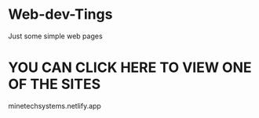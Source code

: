 # Web-dev-Tings
 Just some simple web pages
# YOU CAN CLICK HERE TO VIEW ONE OF THE SITES
minetechsystems.netlify.app

